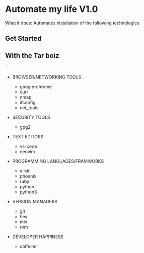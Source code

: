 # Automate my life V1.0

What it does:
Automates installation of the following technologies

## Get Started

## With the Tar boiz

``

- BROWSER/NETWORKING TOOLS

  - google-chrome
  - curl
  - nmap
  - ifconfig
  - net_tools

- SECURITY TOOLS

  - gpg2

- TEXT EDITORS

  - vs-code
  - neovim

- PROGRAMMING LANGUAGES/FRAMWORKS

  - elixir
  - phoenix
  - ruby
  - python
  - python3

- VERSION MANAGERS

  - git
  - hex
  - mix
  - rvm

- DEVELOPER HAPPINESS
  - caffeine
